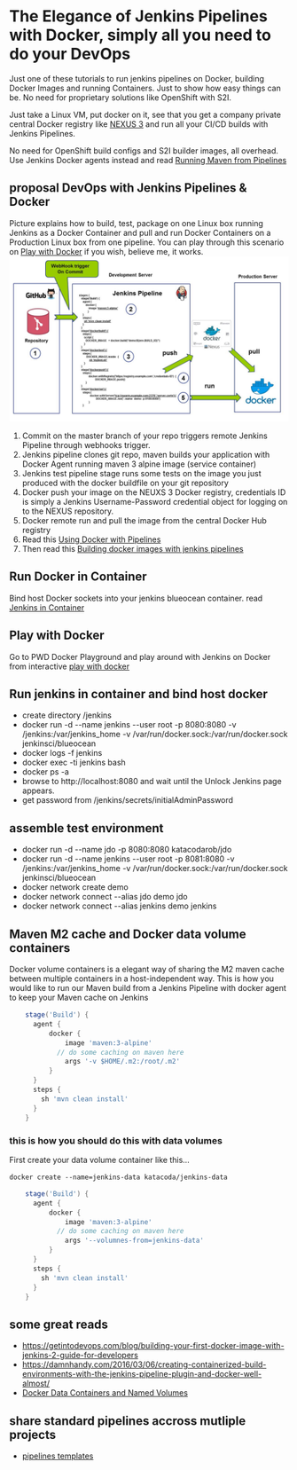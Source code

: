 # The Elegance of Jenkins Pipelines with Docker, simply all you need to do your DevOps

Just one of these tutorials to run jenkins pipelines on Docker, building Docker Images and running Containers. Just to show how easy things can be. No need for proprietary solutions like OpenShift with S2I.

Just take a Linux VM, put docker on it, see that you get a company private central Docker registry like [NEXUS 3](http://books.sonatype.com/nexus-book/3.0/reference/docker.html) and run all your CI/CD builds with Jenkins Pipelines.

No need for OpenShift build configs and S2I builder images, all overhead. Use Jenkins Docker agents instead and read [Running Maven from Pipelines](https://jenkins.io/doc/book/pipeline/docker/)

## proposal DevOps with Jenkins Pipelines & Docker
Picture explains how to build, test, package on one Linux box running Jenkins as a Docker Container and pull and run Docker Containers on a Production Linux box from one pipeline. You can play through this scenario on [Play with Docker](https://labs.play-with-docker.com/) if you wish, believe me, it works.
![DevOps with Jenkins and Docker](jenkins.jpg)
1. Commit on the master branch of your repo triggers remote Jenkins Pipeline through webhooks trigger.
2. Jenkins pipeline clones git repo, maven builds your application with Docker Agent running maven 3 alpine image (service container)
3. Jenkins test pipeline stage runs some tests on the image you just produced with the docker buildfile on your git repository
4. Docker push your image on the NEUXS 3 Docker registry, credentials ID is simply a Jenkins Username-Password credential object for logging on to the NEXUS repository.
5. Docker remote run and pull the image from the central Docker Hub registry
6. Read this [Using Docker with Pipelines](https://jenkins.io/doc/book/pipeline/docker/)
7. Then read this [Building docker images with jenkins pipelines](https://getintodevops.com/blog/building-your-first-docker-image-with-jenkins-2-guide-for-developers)

## Run Docker in Container

Bind host Docker sockets into your jenkins blueocean container.
read [Jenkins in Container](https://jenkins.io/doc/tutorials/create-a-pipeline-in-blue-ocean/)

## Play with Docker
Go to PWD Docker Playground and play around with Jenkins on Docker from interactive [play with docker](https://labs.play-with-docker.com/)

## Run jenkins in container and bind host docker

* create directory /jenkins
* docker run -d --name jenkins --user root -p 8080:8080 -v /jenkins:/var/jenkins_home -v /var/run/docker.sock:/var/run/docker.sock jenkinsci/blueocean
* docker logs -f jenkins
* docker exec -ti jenkins bash
* docker ps -a
* browse to http://localhost:8080 and wait until the Unlock Jenkins page appears.
* get password from /jenkins/secrets/initialAdminPassword


## assemble test environment
* docker run -d --name jdo -p 8080:8080 katacodarob/jdo
* docker run -d --name jenkins --user root -p 8081:8080 -v /jenkins:/var/jenkins_home -v /var/run/docker.sock:/var/run/docker.sock jenkinsci/blueocean
* docker network create demo
* docker network connect --alias jdo demo jdo
* docker network connect --alias jenkins demo jenkins
## Maven M2 cache and Docker data volume containers
Docker volume containers is a elegant way of sharing the M2 maven cache between multiple containers in a host-independent way. 
This is how you would like to run our Maven build from a Jenkins Pipeline with docker agent to keep your Maven cache on Jenkins
```groovy
    stage('Build') {
      agent {
          docker {
              image 'maven:3-alpine'
            // do some caching on maven here
              args '-v $HOME/.m2:/root/.m2'
          }
      }
      steps {
        sh 'mvn clean install'
      }
    }
```
### this is how you should do this with data volumes
First create your data volume container like this...
```
docker create --name=jenkins-data katacoda/jenkins-data
```
```groovy
    stage('Build') {
      agent {
          docker {
              image 'maven:3-alpine'
            // do some caching on maven here
              args '--volumnes-from=jenkins-data'
          }
      }
      steps {
        sh 'mvn clean install'
      }
    }
```
## some great reads
* https://getintodevops.com/blog/building-your-first-docker-image-with-jenkins-2-guide-for-developers
* https://damnhandy.com/2016/03/06/creating-containerized-build-environments-with-the-jenkins-pipeline-plugin-and-docker-well-almost/
* [Docker Data Containers and Named Volumes](https://boxboat.com/2016/06/18/docker-data-containers-and-named-volumes/)
## share standard pipelines accross mutliple projects
* [pipelines templates](https://jenkins.io/blog/2017/10/02/pipeline-templates-with-shared-libraries/)

